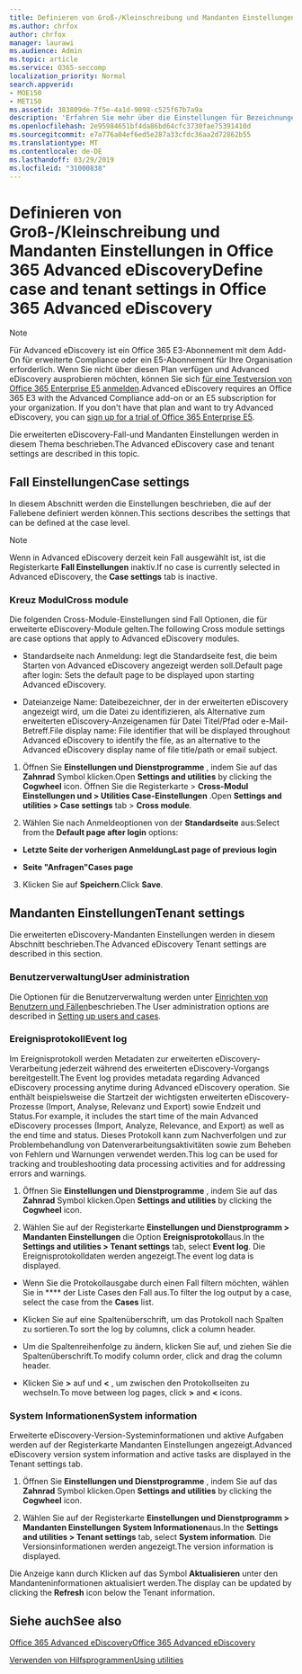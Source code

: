 ```yaml
---
title: Definieren von Groß-/Kleinschreibung und Mandanten Einstellungen in Office 365 Advanced eDiscovery
ms.author: chrfox
author: chrfox
manager: laurawi
ms.audience: Admin
ms.topic: article
ms.service: O365-seccomp
localization_priority: Normal
search.appverid:
- MOE150
- MET150
ms.assetid: 383809de-7f5e-4a1d-9098-c525f67b7a9a
description: 'Erfahren Sie mehr über die Einstellungen für Bezeichnungen, Cross-Module und Mandanten, die Sie auf der Fallebene in Office 365 Advanced eDiscovery definieren können.  '
ms.openlocfilehash: 2e95984651bf4da86bd64cfc3730fae75391410d
ms.sourcegitcommit: e7a776a04ef6ed5e287a33cfdc36aa2d72862b55
ms.translationtype: MT
ms.contentlocale: de-DE
ms.lasthandoff: 03/29/2019
ms.locfileid: "31000838"
---
```

# <a name="define-case-and-tenant-settings-in-office-365-advanced-ediscovery"></a><span data-ttu-id="aa1d8-103">Definieren von Groß-/Kleinschreibung und Mandanten Einstellungen in Office 365 Advanced eDiscovery</span><span class="sxs-lookup"><span data-stu-id="aa1d8-103">Define case and tenant settings in Office 365 Advanced eDiscovery</span></span>

> [!NOTE]
> <span data-ttu-id="aa1d8-p101">Für Advanced eDiscovery ist ein Office 365 E3-Abonnement mit dem Add-On für erweiterte Compliance oder ein E5-Abonnement für Ihre Organisation erforderlich. Wenn Sie nicht über diesen Plan verfügen und Advanced eDiscovery ausprobieren möchten, können Sie sich [für eine Testversion von Office 365 Enterprise E5 anmelden](https://go.microsoft.com/fwlink/p/?LinkID=698279).</span><span class="sxs-lookup"><span data-stu-id="aa1d8-p101">Advanced eDiscovery requires an Office 365 E3 with the Advanced Compliance add-on or an E5 subscription for your organization. If you don't have that plan and want to try Advanced eDiscovery, you can [sign up for a trial of Office 365 Enterprise E5](https://go.microsoft.com/fwlink/p/?LinkID=698279).</span></span> 
  
<span data-ttu-id="aa1d8-106">Die erweiterten eDiscovery-Fall-und Mandanten Einstellungen werden in diesem Thema beschrieben.</span><span class="sxs-lookup"><span data-stu-id="aa1d8-106">The Advanced eDiscovery case and tenant settings are described in this topic.</span></span>
  
## <a name="case-settings"></a><span data-ttu-id="aa1d8-107">Fall Einstellungen</span><span class="sxs-lookup"><span data-stu-id="aa1d8-107">Case settings</span></span>

<span data-ttu-id="aa1d8-108">In diesem Abschnitt werden die Einstellungen beschrieben, die auf der Fallebene definiert werden können.</span><span class="sxs-lookup"><span data-stu-id="aa1d8-108">This sections describes the settings that can be defined at the case level.</span></span>
  
> [!NOTE]
> <span data-ttu-id="aa1d8-109">Wenn in Advanced eDiscovery derzeit kein Fall ausgewählt ist, ist die Registerkarte **Fall Einstellungen** inaktiv.</span><span class="sxs-lookup"><span data-stu-id="aa1d8-109">If no case is currently selected in Advanced eDiscovery, the **Case settings** tab is inactive.</span></span> 
  
### <a name="cross-module"></a><span data-ttu-id="aa1d8-110">Kreuz Modul</span><span class="sxs-lookup"><span data-stu-id="aa1d8-110">Cross module</span></span>

<span data-ttu-id="aa1d8-111">Die folgenden Cross-Module-Einstellungen sind Fall Optionen, die für erweiterte eDiscovery-Module gelten.</span><span class="sxs-lookup"><span data-stu-id="aa1d8-111">The following Cross module settings are case options that apply to Advanced eDiscovery modules.</span></span>
  
- <span data-ttu-id="aa1d8-112">Standardseite nach Anmeldung: legt die Standardseite fest, die beim Starten von Advanced eDiscovery angezeigt werden soll.</span><span class="sxs-lookup"><span data-stu-id="aa1d8-112">Default page after login: Sets the default page to be displayed upon starting Advanced eDiscovery.</span></span>
    
- <span data-ttu-id="aa1d8-113">Dateianzeige Name: Dateibezeichner, der in der erweiterten eDiscovery angezeigt wird, um die Datei zu identifizieren, als Alternative zum erweiterten eDiscovery-Anzeigenamen für Datei Titel/Pfad oder e-Mail-Betreff.</span><span class="sxs-lookup"><span data-stu-id="aa1d8-113">File display name: File identifier that will be displayed throughout Advanced eDiscovery to identify the file, as an alternative to the Advanced eDiscovery display name of file title/path or email subject.</span></span>
    
1. <span data-ttu-id="aa1d8-114">Öffnen Sie **Einstellungen und Dienstprogramme** , indem Sie auf das **Zahnrad** Symbol klicken.</span><span class="sxs-lookup"><span data-stu-id="aa1d8-114">Open **Settings and utilities** by clicking the **Cogwheel** icon.</span></span> <span data-ttu-id="aa1d8-115">Öffnen Sie die Registerkarte \> **Cross-Modul** **Einstellungen und \> Utilities Case-Einstellungen** .</span><span class="sxs-lookup"><span data-stu-id="aa1d8-115">Open **Settings and utilities \> Case settings** tab \> **Cross module**.</span></span> 
    
2. <span data-ttu-id="aa1d8-116">Wählen Sie nach Anmeldeoptionen von der **Standardseite** aus:</span><span class="sxs-lookup"><span data-stu-id="aa1d8-116">Select from the **Default page after login** options:</span></span> 
    
  - <span data-ttu-id="aa1d8-117">**Letzte Seite der vorherigen Anmeldung**</span><span class="sxs-lookup"><span data-stu-id="aa1d8-117">**Last page of previous login**</span></span>
    
  - <span data-ttu-id="aa1d8-118">**Seite "Anfragen"**</span><span class="sxs-lookup"><span data-stu-id="aa1d8-118">**Cases page**</span></span>
    
3. <span data-ttu-id="aa1d8-119">Klicken Sie auf **Speichern**.</span><span class="sxs-lookup"><span data-stu-id="aa1d8-119">Click **Save**.</span></span>
    
## <a name="tenant-settings"></a><span data-ttu-id="aa1d8-120">Mandanten Einstellungen</span><span class="sxs-lookup"><span data-stu-id="aa1d8-120">Tenant settings</span></span>

<span data-ttu-id="aa1d8-121">Die erweiterten eDiscovery-Mandanten Einstellungen werden in diesem Abschnitt beschrieben.</span><span class="sxs-lookup"><span data-stu-id="aa1d8-121">The Advanced eDiscovery Tenant settings are described in this section.</span></span>
  
### <a name="user-administration"></a><span data-ttu-id="aa1d8-122">Benutzerverwaltung</span><span class="sxs-lookup"><span data-stu-id="aa1d8-122">User administration</span></span>

<span data-ttu-id="aa1d8-123">Die Optionen für die Benutzerverwaltung werden unter [Einrichten von Benutzern und Fällen](set-up-users-and-cases-in-advanced-ediscovery.md)beschrieben.</span><span class="sxs-lookup"><span data-stu-id="aa1d8-123">The User administration options are described in [Setting up users and cases](set-up-users-and-cases-in-advanced-ediscovery.md).</span></span>
  
### <a name="event-log"></a><span data-ttu-id="aa1d8-124">Ereignisprotokoll</span><span class="sxs-lookup"><span data-stu-id="aa1d8-124">Event log</span></span>

<span data-ttu-id="aa1d8-125">Im Ereignisprotokoll werden Metadaten zur erweiterten eDiscovery-Verarbeitung jederzeit während des erweiterten eDiscovery-Vorgangs bereitgestellt.</span><span class="sxs-lookup"><span data-stu-id="aa1d8-125">The Event log provides metadata regarding Advanced eDiscovery processing anytime during Advanced eDiscovery operation.</span></span> <span data-ttu-id="aa1d8-126">Sie enthält beispielsweise die Startzeit der wichtigsten erweiterten eDiscovery-Prozesse (Import, Analyse, Relevanz und Export) sowie Endzeit und Status.</span><span class="sxs-lookup"><span data-stu-id="aa1d8-126">For example, it includes the start time of the main Advanced eDiscovery processes (Import, Analyze, Relevance, and Export) as well as the end time and status.</span></span> <span data-ttu-id="aa1d8-127">Dieses Protokoll kann zum Nachverfolgen und zur Problembehandlung von Datenverarbeitungsaktivitäten sowie zum Beheben von Fehlern und Warnungen verwendet werden.</span><span class="sxs-lookup"><span data-stu-id="aa1d8-127">This log can be used for tracking and troubleshooting data processing activities and for addressing errors and warnings.</span></span>
  
1. <span data-ttu-id="aa1d8-128">Öffnen Sie **Einstellungen und Dienstprogramme** , indem Sie auf das **Zahnrad** Symbol klicken.</span><span class="sxs-lookup"><span data-stu-id="aa1d8-128">Open **Settings and utilities** by clicking the **Cogwheel** icon.</span></span> 
    
2. <span data-ttu-id="aa1d8-129">Wählen Sie auf der Registerkarte **Einstellungen und Dienstprogramm \> Mandanten Einstellungen** die Option **Ereignisprotokoll**aus.</span><span class="sxs-lookup"><span data-stu-id="aa1d8-129">In the **Settings and utilities \> Tenant settings** tab, select **Event log**.</span></span> <span data-ttu-id="aa1d8-130">Die Ereignisprotokolldaten werden angezeigt.</span><span class="sxs-lookup"><span data-stu-id="aa1d8-130">The event log data is displayed.</span></span>
    
  - <span data-ttu-id="aa1d8-131">Wenn Sie die Protokollausgabe durch einen Fall filtern möchten, wählen Sie in \*\*\*\* der Liste Cases den Fall aus.</span><span class="sxs-lookup"><span data-stu-id="aa1d8-131">To filter the log output by a case, select the case from the **Cases** list.</span></span> 
    
  - <span data-ttu-id="aa1d8-132">Klicken Sie auf eine Spaltenüberschrift, um das Protokoll nach Spalten zu sortieren.</span><span class="sxs-lookup"><span data-stu-id="aa1d8-132">To sort the log by columns, click a column header.</span></span> 
    
  - <span data-ttu-id="aa1d8-133">Um die Spaltenreihenfolge zu ändern, klicken Sie auf, und ziehen Sie die Spaltenüberschrift.</span><span class="sxs-lookup"><span data-stu-id="aa1d8-133">To modify column order, click and drag the column header.</span></span>
    
  - <span data-ttu-id="aa1d8-134">Klicken Sie **\>** auf und **\<** , um zwischen den Protokollseiten zu wechseln.</span><span class="sxs-lookup"><span data-stu-id="aa1d8-134">To move between log pages, click **\>** and **\<** icons.</span></span> 
    
### <a name="system-information"></a><span data-ttu-id="aa1d8-135">System Informationen</span><span class="sxs-lookup"><span data-stu-id="aa1d8-135">System information</span></span>

<span data-ttu-id="aa1d8-136">Erweiterte eDiscovery-Version-Systeminformationen und aktive Aufgaben werden auf der Registerkarte Mandanten Einstellungen angezeigt.</span><span class="sxs-lookup"><span data-stu-id="aa1d8-136">Advanced eDiscovery version system information and active tasks are displayed in the Tenant settings tab.</span></span>
  
1. <span data-ttu-id="aa1d8-137">Öffnen Sie **Einstellungen und Dienstprogramme** , indem Sie auf das **Zahnrad** Symbol klicken.</span><span class="sxs-lookup"><span data-stu-id="aa1d8-137">Open **Settings and utilities** by clicking the **Cogwheel** icon.</span></span> 
    
2. <span data-ttu-id="aa1d8-138">Wählen Sie auf der Registerkarte **Einstellungen und Dienstprogramm \> Mandanten Einstellungen** **System Informationen**aus.</span><span class="sxs-lookup"><span data-stu-id="aa1d8-138">In the **Settings and utilities \> Tenant settings** tab, select **System information**.</span></span> <span data-ttu-id="aa1d8-139">Die Versionsinformationen werden angezeigt.</span><span class="sxs-lookup"><span data-stu-id="aa1d8-139">The version information is displayed.</span></span>
    
<span data-ttu-id="aa1d8-140">Die Anzeige kann durch Klicken auf das Symbol **Aktualisieren** unter den Mandanteninformationen aktualisiert werden.</span><span class="sxs-lookup"><span data-stu-id="aa1d8-140">The display can be updated by clicking the **Refresh** icon below the Tenant information.</span></span> 
  
## <a name="see-also"></a><span data-ttu-id="aa1d8-141">Siehe auch</span><span class="sxs-lookup"><span data-stu-id="aa1d8-141">See also</span></span>

[<span data-ttu-id="aa1d8-142">Office 365 Advanced eDiscovery</span><span class="sxs-lookup"><span data-stu-id="aa1d8-142">Office 365 Advanced eDiscovery</span></span>](office-365-advanced-ediscovery.md)
  
[<span data-ttu-id="aa1d8-143">Verwenden von Hilfsprogrammen</span><span class="sxs-lookup"><span data-stu-id="aa1d8-143">Using utilities</span></span>](use-advanced-ediscovery-utilities.md)

